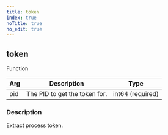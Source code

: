```yaml
---
title: token
index: true
noTitle: true
no_edit: true
---
```




<div class="vql_item"></div>


## token
<span class='vql_type pull-right page-header'>Function</span>



<div class="vqlargs"></div>

Arg | Description | Type
----|-------------|-----
pid|The PID to get the token for.|int64 (required)

### Description

Extract process token.

